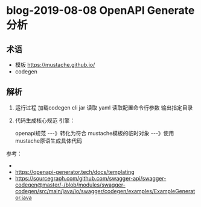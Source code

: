 # blog-2019-08-08  OpenAPI Generate 分析

## 术语
  + 模板  https://mustache.github.io/
  + codegen    

## 解析
1. 运行过程 
     加载codegen cli jar  读取 yaml  读取配置命令行参数 输出指定目录
2. 代码生成核心规范 引擎：

    openapi规范 ---》转化为符合 mustache模板的临时对象  ---》使用mustache原语生成具体代码




参考：
+ []()
+ https://openapi-generator.tech/docs/templating
+ https://sourcegraph.com/github.com/swagger-api/swagger-codegen@master/-/blob/modules/swagger-codegen/src/main/java/io/swagger/codegen/examples/ExampleGenerator.java
